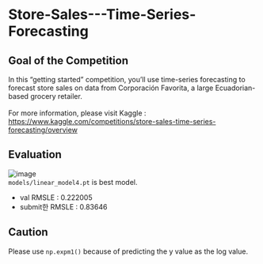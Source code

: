 # Store-Sales---Time-Series-Forecasting
## Goal of the Competition
In this “getting started” competition, you’ll use time-series forecasting to forecast store sales on data from Corporación Favorita, a large Ecuadorian-based grocery retailer.\
\
For more information, please visit Kaggle : https://www.kaggle.com/competitions/store-sales-time-series-forecasting/overview

## Evaluation
![image](https://github.com/suusuu00/Store-Sales---Time-Series-Forecasting/assets/124228791/410e9ba5-6238-407e-807c-b149319b557d)
\
`models/linear_model4.pt` is best model.
- val RMSLE : 0.222005
- submit한 RMSLE : 0.83646

## Caution
Please use `np.expm1()` because of predicting the y value as the log value.
